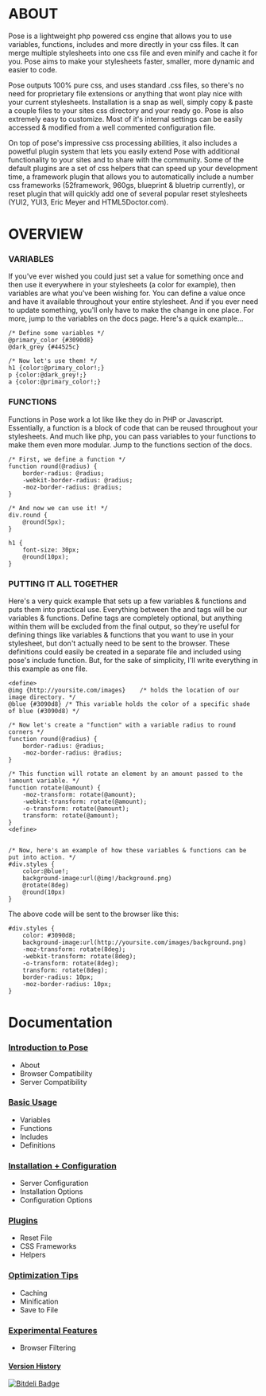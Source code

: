 # ABOUT
Pose is a lightweight php powered css engine that allows you to use variables, functions, includes and more directly in your css files. It can merge multiple stylesheets into one css file and even minify and cache it for you. Pose aims to make your stylesheets faster, smaller, more dynamic and easier to code.

Pose outputs 100% pure css, and uses standard .css files, so there's no need for proprietary file extensions or anything that wont play nice with your current stylesheets. Installation is a snap as well, simply copy & paste a couple files to your sites css directory and your ready go. Pose is also extremely easy to customize. Most of it's internal settings can be easily accessed & modified from a well commented configuration file.

On top of pose's impressive css processing abilities, it also includes a powetful plugin system that lets you easily extend Pose with additional functionality to your sites and to share with the community. Some of the default plugins are a set of css helpers that can speed up your development time, a framework plugin that allows you to automatically include a number css frameworks (52framework, 960gs, blueprint & bluetrip currently), or reset plugin that will quickly add one of several popular reset stylesheets (YUI2, YUI3, Eric Meyer and HTML5Doctor.com).

# OVERVIEW

### VARIABLES
If you've ever wished you could just set a value for something once and then use it everywhere in your stylesheets (a color for example), then variables are what you've been wishing for. You can define a value once and have it available throughout your entire stylesheet. And if you ever need to update something, you'll only have to make the change in one place. For more, jump to the variables on the docs page. Here's a quick example...

    /* Define some variables */
    @primary_color {#3090d8}
    @dark_grey {#44525c}
    
    /* Now let's use them! */
    h1 {color:@primary_color!;}
    p {color:@dark_grey!;}
    a {color:@primary_color!;}


### FUNCTIONS
Functions in Pose work a lot like like they do in PHP or Javascript. Essentially, a function is a block of code that can be reused throughout your stylesheets. And much like php, you can pass variables to your functions to make them even more modular. Jump to the functions section of the docs.

    /* First, we define a function */
    function round(@radius) {
        border-radius: @radius;
        -webkit-border-radius: @radius;
        -moz-border-radius: @radius;
    }
    
    /* And now we can use it! */
    div.round {
        @round(5px);
    }
    
    h1 {
        font-size: 30px;
        @round(10px);
    }


### PUTTING IT ALL TOGETHER
Here's a very quick example that sets up a few variables & functions and puts them into practical use. Everything between the <define> and </define> tags will be our variables & functions. Define tags are completely optional, but anything within them will be excluded from the final output, so they're useful for defining things like variables & functions that you want to use in your stylesheet, but don't actually need to be sent to the browser. These definitions could easily be created in a separate file and included using pose's include function. But, for the sake of simplicity, I'll write everything in this example as one file.

    <define>
    @img {http://yoursite.com/images}    /* holds the location of our image directory. */
    @blue {#3090d8} /* This variable holds the color of a specific shade of blue (#3090d8) */
    
    /* Now let's create a "function" with a variable radius to round corners */
    function round(@radius) {
        border-radius: @radius;
        -moz-border-radius: @radius;
    }
    
    /* This function will rotate an element by an amount passed to the !amount variable. */
    function rotate(@amount) {
        -moz-transform: rotate(@amount);
        -webkit-transform: rotate(@amount);
        -o-transform: rotate(@amount);
        transform: rotate(@amount);
    }
    <define>
    
    
    /* Now, here's an example of how these variables & functions can be put into action. */
    #div.styles {
        color:@blue!;
        background-image:url(@img!/background.png)
        @rotate(8deg)
        @round(10px)
    }


The above code will be sent to the browser like this:

    #div.styles {
        color: #3090d8;
        background-image:url(http://yoursite.com/images/background.png)
        -moz-transform: rotate(8deg);
        -webkit-transform: rotate(8deg);
        -o-transform: rotate(8deg);
        transform: rotate(8deg);
        border-radius: 10px;
        -moz-border-radius: 10px;
    }




# Documentation

### [Introduction to Pose](http://github.com/posecss/posecss/wiki/1.-Introduction-to-Pose)
+    About
+    Browser Compatibility
+    Server Compatibility


### [Basic Usage](http://github.com/posecss/posecss/wiki/2.-Basic-Usage)
+    Variables
+    Functions
+    Includes
+    Definitions


### [Installation + Configuration](http://github.com/posecss/posecss/wiki/3.-Installation-%26-Configuration)
+    Server Configuration
+    Installation Options
+    Configuration Options

### [Plugins](http://github.com/posecss/posecss/wiki/4.-Plugins)
+    Reset File
+    CSS Frameworks
+    Helpers

### [Optimization Tips](http://github.com/posecss/posecss/wiki/5.-Optimization-Tips)
+    Caching
+    Minification
+    Save to File

### [Experimental Features](http://github.com/posecss/posecss/wiki/6.-Experimental-Features)
+    Browser Filtering


#### [Version History](http://github.com/posecss/posecss/wiki/Version-History)


[![Bitdeli Badge](https://d2weczhvl823v0.cloudfront.net/posecss/posecss/trend.png)](https://bitdeli.com/free "Bitdeli Badge")

